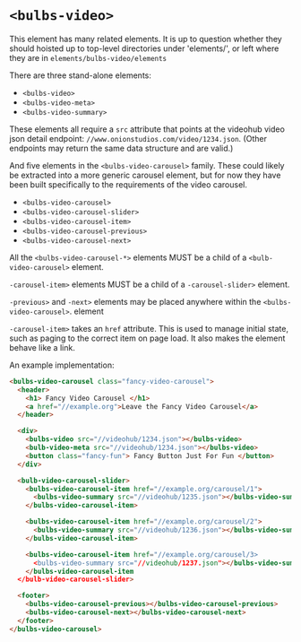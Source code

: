 # `<bulbs-video>`

This element has many related elements. It is up to question whether they should
hoisted up to top-level directories under 'elements/', or left where they are
in `elements/bulbs-video/elements`

There are three stand-alone elements:

* `<bulbs-video>`
* `<bulbs-video-meta>`
* `<bulbs-video-summary>`

These elements all require a `src` attribute that points at the videohub
video json detail endpoint: `//www.onionstudios.com/video/1234.json`.
(Other endpoints may return the same data structure and are valid.)

And five elements in the `<bulbs-video-carousel>` family. These could likely
be extracted into a more generic carousel element, but for now they have been
built specifically to the requirements of the video carousel.

* `<bulbs-video-carousel>`
* `<bulbs-video-carousel-slider>`
* `<bulbs-video-carousel-item>`
* `<bulbs-video-carousel-previous>`
* `<bulbs-video-carousel-next>`

All the `<bulbs-video-carousel-*>` elements MUST be a child of a
`<bulb-video-carousel>` element.

`-carousel-item>` elements MUST be a child of a `-carousel-slider>` element.

`-previous>` and `-next>` elements may be placed anywhere within the
`<bulbs-video-carousel>`. element

`-carousel-item>` takes an `href` attribute. This is used to manage initial state,
such as paging to the correct item on page load. It also makes the element
behave like a link.

An example implementation:

```html
<bulbs-video-carousel class="fancy-video-carousel">
  <header>
    <h1> Fancy Video Carousel </h1>
    <a href="//example.org">Leave the Fancy Video Carousel</a>
  </header>

  <div>
    <bulbs-video src="//videohub/1234.json"></bulbs-video>
    <bulb-video-meta src="//videohub/1234.json"></bulbs-video>
    <button class="fancy-fun"> Fancy Button Just For Fun </button>
  </div>

  <bulb-video-carousel-slider>
    <bulbs-video-carousel-item href="//example.org/carousel/1">
      <bulbs-video-summary src="//videohub/1235.json"></bulbs-video-summary>
    </bulbs-video-carousel-item>

    <bulbs-video-carousel-item href="//example.org/carousel/2">
      <bulbs-video-summary src="//videohub/1236.json"></bulbs-video-summary>
    </bulbs-video-carousel-item>

    <bulbs-video-carousel-item href="//example.org/carousel/3>
      <bulbs-video-summary src="//videohub/1237.json"></bulbs-video-summary>
    </bulbs-video-carousel-item
  </bulb-video-carousel-slider>

  <footer>
    <bulbs-video-carousel-previous></bulbs-video-carousel-previous>
    <bulbs-video-carousel-next></bulbs-video-carousel-next>
  </footer>
</bulbs-video-carousel>
```
